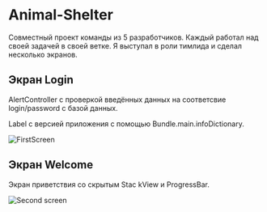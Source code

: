# Animal-Shelter

Совместный проект команды из 5 разработчиков. Каждый работал над своей задачей в своей ветке. Я выступал в роли тимлида и cделал несколько экранов.

## Экран Login
AlertController с проверкой введённых данных на соответсвие login/password c базой данных. 

Label с версией приложения с помощью Bundle.main.infoDictionary.

![FirstScreen](https://user-images.githubusercontent.com/107308461/219015577-e1388e7e-21de-424b-b51b-0db3c80cab5c.gif)

## Экран Welcome
Экран приветствия со скрытым Stac kView и ProgressBar. 

![Second screen](https://user-images.githubusercontent.com/107308461/219004634-0c000edf-cc21-46ff-a1ed-680c573617de.gif)
